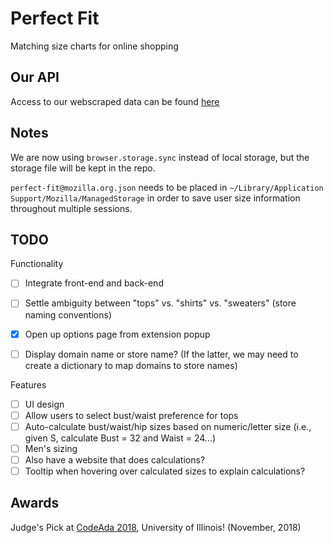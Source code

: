 # Perfect Fit
Matching size charts for online shopping

## Our API
Access to our webscraped data can be found [here](https://heabuh.com/perfectfit/)

## Notes 

We are now using `browser.storage.sync` instead of local storage, but the storage file will be kept in the repo.

`perfect-fit@mozilla.org.json` needs to be placed in `~/Library/Application Support/Mozilla/ManagedStorage` in order to save user size information throughout multiple sessions. 

## TODO

Functionality 
- [ ] Integrate front-end and back-end 
- [ ] Settle ambiguity between "tops" vs. "shirts" vs. "sweaters" (store naming conventions)
- [x] Open up options page from extension popup 
- [ ] Display domain name or store name? (If the latter, we may need to create a dictionary to map domains to store names)


Features 
- [ ] UI design
- [ ] Allow users to select bust/waist preference for tops 
- [ ] Auto-calculate bust/waist/hip sizes based on numeric/letter size (i.e., given S, calculate Bust = 32 and Waist = 24...)
- [ ] Men's sizing 
- [ ] Also have a website that does calculations? 
- [ ] Tooltip when hovering over calculated sizes to explain calculations?

## Awards 

Judge's Pick at [CodeAda 2018](https://www.facebook.com/events/2104844719580256/), University of Illinois! (November, 2018)
